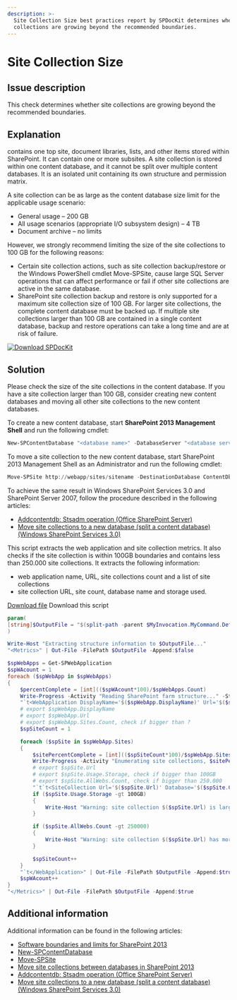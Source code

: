```yaml
---
description: >-
  Site Collection Size best practices report by SPDocKit determines whether site
  collections are growing beyond the recommended boundaries.
---
```


# Site Collection Size

## Issue description

This check determines whether site collections are growing beyond the recommended boundaries.

## Explanation

contains one top site, document libraries, lists, and other items stored within SharePoint. It can contain one or more subsites. A site collection is stored within one content database, and it cannot be split over multiple content databases. It is an isolated unit containing its own structure and permission matrix.

A site collection can be as large as the content database size limit for the applicable usage scenario:

* General usage – 200 GB
* All usage scenarios (appropriate I/O subsystem design) – 4 TB
* Document archive – no limits

However, we strongly recommend limiting the size of the site collections to 100 GB for the following reasons:

* Certain site collection actions, such as site collection backup/restore or the Windows PowerShell cmdlet Move-SPSite, cause large SQL Server operations that can affect performance or fail if other site collections are active in the same database.
* SharePoint site collection backup and restore is only supported for a maximum site collection size of 100 GB. For larger site collections, the complete content database must be backed up. If multiple site collections larger than 100 GB are contained in a single content database, backup and restore operations can take a long time and are at risk of failure.

[![Download SPDocKit](/img/spdockit-download.png)](http://bit.ly/2US0Zna)

## Solution

Please check the size of the site collections in the content database. If you have a site collection larger than 100 GB, consider creating new content databases and moving all other site collections to the new content databases.

To create a new content database, start **SharePoint 2013 Management Shell** and run the following cmdlet:

```powershell
New-SPContentDatabase "<database name>" -DatabaseServer "<database server / alias>" -WebApplication http://sitename
```

To move a site collection to the new content database, start SharePoint 2013 Management Shell as an Administrator and run the following cmdlet:

```powershell
Move-SPSite http://webapp/sites/sitename -DestinationDatabase ContentDb2
```

To achieve the same result in Windows SharePoint Services 3.0 and SharePoint Server 2007, follow the procedure described in the following articles:

* [Addcontentdb: Stsadm operation (Office SharePoint Server)](https://technet.microsoft.com/en-us/library/cc263422\(v=office.12\).aspx)
* [Move site collections to a new database (split a content database) (Windows SharePoint Services 3.0)](https://technet.microsoft.com/en-us/library/cc825327\(v=office.12\).aspx)

This script extracts the web application and site collection metrics. It also checks if the site collection is within 100GB boundaries and contains less than 250.000 site collections. It extracts the following information:

* web application name, URL, site collections count and a list of site collections
* site collection URL, site count, database name and storage used.

[Download file](/downloads/get-bpsitemetrics.7z)
Download this script


```powershell
param(
[string]$OutputFile = "$(split-path -parent $MyInvocation.MyCommand.Definition)SiteMetrics.xml"
)

Write-Host "Extracting structure information to $OutputFile..."
"<Metrics>" | Out-File -FilePath $OutputFile -Append:$false

$spWebApps = Get-SPWebApplication
$spWAcount = 1
foreach ($spWebApp in $spWebApps)
{
    $percentComplete = [int](($spWAcount*100)/$spWebApps.Count)
    Write-Progress -Activity "Reading SharePoint farm structure..." -Status "Enumerating Web Applications, $percentComplete% completed..." -Id 0 -PercentComplete $percentComplete -CurrentOperation "Web Application: $($spWebApp.DisplayName) [Url: $($spWebApp.Url)]"
    "`t<WebApplication DisplayName='$($spWebApp.DisplayName)' Url='$($spWebApp.Url)' SiteCount='$($spWebApp.Sites.Count)'>" | Out-File -FilePath $OutputFile -Append:$true
    # export $spWebApp.DisplayName
    # export $spWebApp.Url
    # export $spWebApp.Sites.Count, check if bigger than ?
    $spSiteCount = 1

    foreach ($spSite in $spWebApp.Sites)
    {
        $sitePercentComplete = [int](($spSiteCount*100)/$spWebApp.Sites.Count)
        Write-Progress -Activity "Enumerating site collections, $sitePercentComplete% completed..." -Id 1 -PercentComplete $sitePercentComplete -CurrentOperation "Site collection: $($spSite.Url)" -ParentId 0
        # export $spSite.Url
        # export $spSite.Usage.Storage, check if bigger than 100GB
        # export $spSite.AllWebs.Count, check if bigger than 250.000    
        "`t`t<SiteCollection Url='$($spSite.Url)' Database='$($spSite.ContentDatabase.Name)' Storage='$($spSite.Usage.Storage)' WebCount='$($spSite.AllWebs.Count)'/>" | Out-File -FilePath $OutputFile -Append:$true
        if ($spSite.Usage.Storage -gt 100GB)
        {
            Write-Host "Warning: site collection $($spSite.Url) is larger than 100GB. Site collection size: $([int]($spSite.Usage.Storage/1GB))GB" -ForegroundColor Yellow
        }

        if ($spSite.AllWebs.Count -gt 250000)
        {
            Write-Host "Warning: site collection $($spSite.Url) has more than 250.000 sites. Number of sites: $($spSite.AllWebs.Count)" -ForegroundColor Yellow
        }

        $spSiteCount++
    }
    "`t</WebApplication>" | Out-File -FilePath $OutputFile -Append:$true
    $spWAcount++
}
"</Metrics>" | Out-File -FilePath $OutputFile -Append:$true
```

## Additional information

Additional information can be found in the following articles:

* [Software boundaries and limits for SharePoint 2013](https://learn.microsoft.com/en-us/sharepoint/install/software-boundaries-and-limits)
* [New-SPContentDatabase](https://technet.microsoft.com/en-us/library/ff607572.aspx)
* [Move-SPSite](https://technet.microsoft.com/en-us/library/ff607915.aspx)
* [Move site collections between databases in SharePoint 2013](https://technet.microsoft.com/en-us/library/cc825328.aspx)
* [Addcontentdb: Stsadm operation (Office SharePoint Server)](https://technet.microsoft.com/en-us/library/cc263422\(v=office.12\).aspx)
* [Move site collections to a new database (split a content database) (Windows SharePoint Services 3.0)](https://technet.microsoft.com/en-us/library/cc825327\(v=office.12\).aspx)

